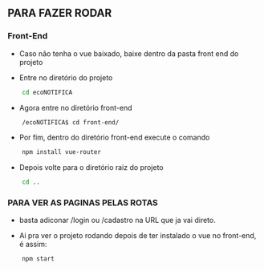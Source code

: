 ## PARA FAZER RODAR

### Front-End

- Caso não tenha o vue baixado, baixe dentro da pasta front end do projeto

-  Entre no diretório do projeto
```bash
    cd ecoNOTIFICA
```
- Agora entre no diretório front-end
```bash
    /ecoNOTIFICA$ cd front-end/
```
- Por fim, dentro do diretório front-end execute o comando
```bash
    npm install vue-router
```
- Depois volte para o diretório raiz do projeto
```bash
    cd ..
```

### PARA VER AS PAGINAS PELAS ROTAS
- basta adiconar /login ou /cadastro na URL que ja vai direto.

- Ai pra ver o projeto rodando depois de ter instalado o vue no front-end, é assim:
```bash
    npm start
```
